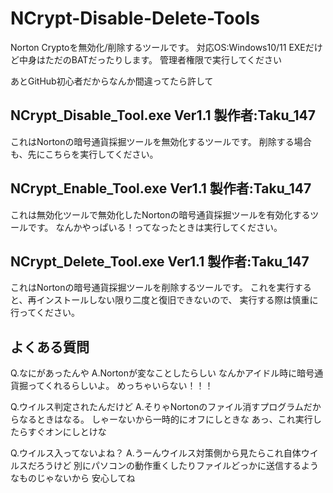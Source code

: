 # NCrypt-Disable-Delete-Tools
Norton Cryptoを無効化/削除するツールです。
対応OS:Windows10/11
EXEだけど中身はただのBATだったりします。
管理者権限で実行してください

あとGitHub初心者だからなんか間違ってたら許して

NCrypt_Disable_Tool.exe Ver1.1 製作者:Taku_147
-----------------------------------------------------
これはNortonの暗号通貨採掘ツールを無効化するツールです。
削除する場合も、先にこちらを実行してください。

NCrypt_Enable_Tool.exe Ver1.1 製作者:Taku_147
-----------------------------------------------------
これは無効化ツールで無効化したNortonの暗号通貨採掘ツールを有効化するツールです。
なんかやっぱいる！ってなったときは実行してください。

NCrypt_Delete_Tool.exe Ver1.1 製作者:Taku_147
-----------------------------------------------------
これはNortonの暗号通貨採掘ツールを削除するツールです。
これを実行すると、再インストールしない限り二度と復旧できないので、
実行する際は慎重に行ってください。

よくある質問
-----------------------------------------------------
Q.なにがあったんや
A.Nortonが変なことしたらしい
なんかアイドル時に暗号通貨掘ってくれるらしいよ。
めっちゃいらない！！！

Q.ウイルス判定されたんだけど
A.そりゃNortonのファイル消すプログラムだからなるときはなる。
しゃーないから一時的にオフにしときな
あっ、これ実行したらすぐオンにしとけな

Q.ウイルス入ってないよね？
A.うーんウイルス対策側から見たらこれ自体ウイルスだろうけど
別にパソコンの動作重くしたりファイルどっかに送信するようなものじゃないから
安心してね
